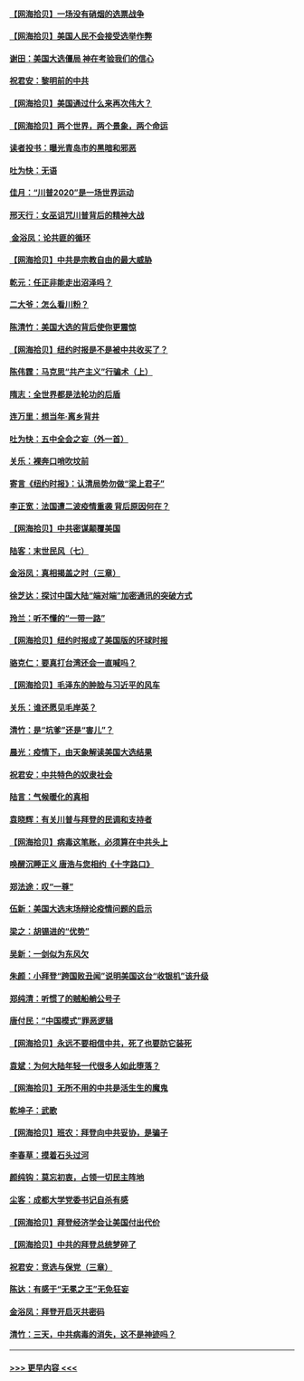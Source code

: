 #### [【网海拾贝】一场没有硝烟的选票战争](../pages/nsc993/n12531883.md?t=11071951) 
#### [【网海拾贝】美国人民不会接受选举作弊](../pages/nsc993/n12528850.md?t=11071951) 
#### [谢田：美国大选僵局 神在考验我们的信心](../pages/nsc993/n12527932.md?t=11071951) 
#### [祝君安：黎明前的中共](../pages/nsc993/n12524071.md?t=11071951) 
#### [【网海拾贝】美国通过什么来再次伟大？](../pages/nsc993/n12523844.md?t=11071951) 
#### [【网海拾贝】两个世界，两个景象，两个命运](../pages/nsc993/n12521419.md?t=11071951) 
#### [读者投书：曝光青岛市的黑暗和邪恶](../pages/nsc993/n12520988.md?t=11071951) 
#### [吐为快：无语](../pages/nsc993/n12518588.md?t=11071951) 
#### [佳月：“川普2020”是一场世界运动](../pages/nsc993/n12518581.md?t=11071951) 
#### [邢天行：女巫诅咒川普背后的精神大战](../pages/nsc993/n12517257.md?t=11071951) 
#### [ 金浴凤：论共匪的循环](../pages/nsc993/n12517133.md?t=11071951) 
#### [【网海拾贝】中共是宗教自由的最大威胁](../pages/nsc993/n12516879.md?t=11071951) 
#### [乾元：任正非能走出沼泽吗？](../pages/nsc993/n12515831.md?t=11071951) 
#### [二大爷：怎么看川粉？](../pages/nsc993/n12515820.md?t=11071951) 
#### [陈清竹：美国大选的背后使你更震惊](../pages/nsc993/n12515589.md?t=11071951) 
#### [【网海拾贝】纽约时报是不是被中共收买了？](../pages/nsc993/n12515122.md?t=11071951) 
#### [陈伟霆：马克思“共产主义”行骗术（上）](../pages/nsc993/n12510217.md?t=11071951) 
#### [隋志：全世界都是法轮功的后盾](../pages/nsc993/n12510636.md?t=11071951) 
#### [连万里：想当年‧离乡背井](../pages/nsc993/n12510623.md?t=11071951) 
#### [吐为快：五中全会之妄（外一首）](../pages/nsc993/n12510470.md?t=11071951) 
#### [关乐：裸奔口哨吹坟前](../pages/nsc993/n12510403.md?t=11071951) 
#### [寄言《纽约时报》：认清局势勿做“梁上君子”](../pages/nsc993/n12510042.md?t=11071951) 
#### [李正宽：法国遭二波疫情重袭 背后原因何在？](../pages/nsc993/n12509971.md?t=11071951) 
#### [【网海拾贝】中共密谋颠覆美国](../pages/nsc993/n12509816.md?t=11071951) 
#### [陆客：末世民风（七）](../pages/nsc993/n12507822.md?t=11071951) 
#### [金浴凤：真相揭盖之时（三章）](../pages/nsc993/n12507804.md?t=11071951) 
#### [徐芝达：探讨中国大陆“端对端”加密通讯的突破方式](../pages/nsc993/n12507682.md?t=11071951) 
#### [玲兰：听不懂的“一带一路”](../pages/nsc993/n12507669.md?t=11071951) 
#### [【网海拾贝】纽约时报成了美国版的环球时报](../pages/nsc993/n12507053.md?t=11071951) 
#### [骆克仁：要真打台湾还会一直喊吗？](../pages/nsc993/n12506843.md?t=11071951) 
#### [【网海拾贝】毛泽东的肿脸与习近平的风车](../pages/nsc993/n12504537.md?t=11071951) 
#### [关乐：谁还愿见毛岸英？](../pages/nsc993/n12503866.md?t=11071951) 
#### [清竹：是“坑爹”还是“害儿”？](../pages/nsc993/n12503034.md?t=11071951) 
#### [晨光：疫情下，由天象解读美国大选结果](../pages/nsc993/n12502536.md?t=11071951) 
#### [祝君安：中共特色的奴隶社会](../pages/nsc993/n12501529.md?t=11071951) 
#### [陆言：气候暖化的真相](../pages/nsc993/n12501183.md?t=11071951) 
#### [袁晓辉：有关川普与拜登的民调和支持者](../pages/nsc993/n12500433.md?t=11071951) 
#### [【网海拾贝】病毒这笔账，必须算在中共头上](../pages/nsc993/n12500320.md?t=11071951) 
#### [唤醒沉睡正义 唐浩与您相约《十字路口》](../pages/nsc993/n12497980.md?t=11071951) 
#### [郑法途：叹“一尊”](../pages/nsc993/n12498837.md?t=11071951) 
#### [伍新：美国大选末场辩论疫情问题的启示](../pages/nsc993/n12498829.md?t=11071951) 
#### [梁之：胡锡进的“优势”](../pages/nsc993/n12498780.md?t=11071951) 
#### [吴新：一剑似为东风欠](../pages/nsc993/n12498772.md?t=11071951) 
#### [朱颜：小拜登“跨国败丑闻”说明美国这台“收银机”该升级](../pages/nsc993/n12498731.md?t=11071951) 
#### [郑纯清：听惯了的贼船艄公号子](../pages/nsc993/n12498721.md?t=11071951) 
#### [唐付民：“中国模式”罪恶逻辑](../pages/nsc993/n12498310.md?t=11071951) 
#### [【网海拾贝】永远不要相信中共，死了也要防它装死](../pages/nsc993/n12498162.md?t=11071951) 
#### [袁斌：为何大陆年轻一代很多人如此堕落？](../pages/nsc993/n12495696.md?t=11071951) 
#### [【网海拾贝】无所不用的中共是活生生的魔鬼](../pages/nsc993/n12495621.md?t=11071951) 
#### [乾坤子：武歌](../pages/nsc993/n12493391.md?t=11071951) 
#### [【网海拾贝】班农：拜登向中共妥协，是骗子](../pages/nsc993/n12492877.md?t=11071951) 
#### [李春草：摸着石头过河](../pages/nsc993/n12491121.md?t=11071951) 
#### [颜纯钩：莫忘初衷，占领一切民主阵地](../pages/nsc993/n12490965.md?t=11071951) 
#### [尘客：成都大学党委书记自杀有感](../pages/nsc993/n12490950.md?t=11071951) 
#### [【网海拾贝】拜登经济学会让美国付出代价](../pages/nsc993/n12489662.md?t=11071951) 
#### [【网海拾贝】中共的拜登总统梦碎了](../pages/nsc993/n12487896.md?t=11071951) 
#### [祝君安：竞选与保党（三章）](../pages/nsc993/n12487258.md?t=11071951) 
#### [陈达：有感于“无冕之王”无免狂妄](../pages/nsc993/n12485133.md?t=11071951) 
#### [金浴凤：拜登开启灭共密码](../pages/nsc993/n12485125.md?t=11071951) 
#### [清竹：三天，中共病毒的消失，这不是神迹吗？](../pages/nsc993/n12485027.md?t=11071951) 

----
#### [ >>> 更早内容 <<< ](../indexes/nsc993-earlier.md)
